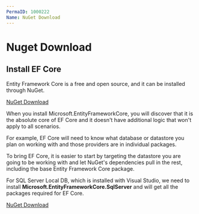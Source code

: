 ```yaml
---
PermaID: 1000222
Name: NuGet Download
---
```


# Nuget Download

## Install EF Core

Entity Framework Core is a free and open source, and it can be installed through NuGet. 

<div class="row">
    <div class="col-lg-6">
        <div class="card card-layout-z2 wow slideInLeft">
            <div class="card-body wow slideInUp">
                <a class="btn btn-lg btn-z" role="button" href="https://www.nuget.org/packages/Microsoft.EntityFrameworkCore/" onclick="ga('send', 'event', { eventAction: 'download'});" style="visibility: visible; animation-name: pulse;">
                    <i class="fa fa-cloud-download" aria-hidden="true"></i>
                    NuGet Download
                </a>
            </div>
        </div>
    </div>
</div>

When you install Microsoft.EntityFrameworkCore, you will discover that it is the absolute core of EF Core and it doesn't have additional logic that won't apply to all scenarios. 

For example, EF Core will need to know what database or datastore you plan on working with and those providers are in individual packages. 

To bring EF Core, it is easier to start by targeting the datastore you are going to be working with and let NuGet's dependencies pull in the rest, including the base Entity Framework Core package. 

For SQL Server Local DB, which is installed with Visual Studio, we need to install **Microsoft.EntityFrameworkCore.SqlServer** and will get all the packages required for EF Core.

<div class="row">
    <div class="col-lg-6">
        <div class="card card-layout-z2 wow slideInLeft">
            <div class="card-body wow slideInUp">
                <a class="btn btn-lg btn-z" role="button" href="https://www.nuget.org/packages/Microsoft.EntityFrameworkCore.SqlServer/" onclick="ga('send', 'event', { eventAction: 'download'});" style="visibility: visible; animation-name: pulse;">
                    <i class="fa fa-cloud-download" aria-hidden="true"></i>
                    NuGet Download
                </a>
            </div>
        </div>
    </div>
</div>

